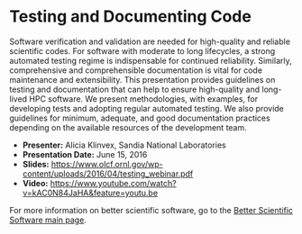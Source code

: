
# Testing and Documenting Code

Software verification and validation are needed for high-quality and reliable scientific codes. For software with moderate to long lifecycles, a strong automated testing regime is indispensable for continued reliability. Similarly, comprehensive and comprehensible documentation is vital for code maintenance and extensibility. This presentation provides guidelines on testing and documentation that can help to ensure high-quality and long-lived HPC software. We present methodologies, with examples, for developing tests and adopting regular automated testing. We also provide guidelines for minimum, adequate, and good documentation practices depending on the available resources of the development team.

- **Presenter:** Alicia Klinvex, Sandia National Laboratories
- **Presentation Date:** June 15, 2016
- **Slides:** https://www.olcf.ornl.gov/wp-content/uploads/2016/04/testing_webinar.pdf
- **Video:** https://www.youtube.com/watch?v=kAC0N84JaHA&feature=youtu.be


For more information on better scientific software, go to the [Better Scientific Software main page](http://betterscientificsoftware.info).

<!---
Publish: yes
Categories: reliability, collaboration
Topics: testing, documentation
Tags: reliability, Doxygen
Level: 2
Prerequisites: WhatIsCseSwTesting.md, HowToImproveTestingForCseSw.md, WhatIsGoodDocumentation.md, HowToWriteGoodDocumentation.md
Aggregate: none
--->
